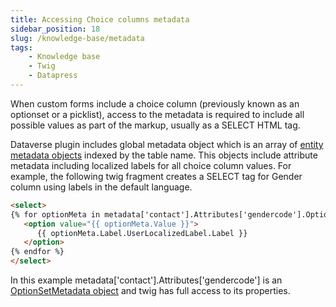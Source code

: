 ```yaml
---
title: Accessing Choice columns metadata
sidebar_position: 18
slug: /knowledge-base/metadata
tags:
    - Knowledge base
    - Twig
    - Datapress
---
```


When custom forms include a choice column (previously known as an optionset or a picklist), access to the metadata is required to include all possible values as part of the markup, usually as a SELECT HTML tag.

Dataverse plugin includes global metadata object which is an array of [entity metadata objects](https://learn.microsoft.com/en-us/dotnet/api/microsoft.xrm.sdk.metadata.entitymetadata?view=dataverse-sdk-latest) indexed by the table name. This objects include attribute metadata including localized labels for all choice column values. For example, the following twig fragment creates a SELECT tag for Gender column using labels in the default language.

```html
<select>
{% for optionMeta in metadata['contact'].Attributes['gendercode'].OptionSet.Options %}
   <option value="{{ optionMeta.Value }}">
      {{ optionMeta.Label.UserLocalizedLabel.Label }}
   </option>
{% endfor %}
</select>
```

In this example metadata['contact'].Attributes['gendercode'] is an [OptionSetMetadata object](https://learn.microsoft.com/en-us/dotnet/api/microsoft.xrm.sdk.metadata.optionsetmetadata?view=dataverse-sdk-latest) and twig has full access to its properties.